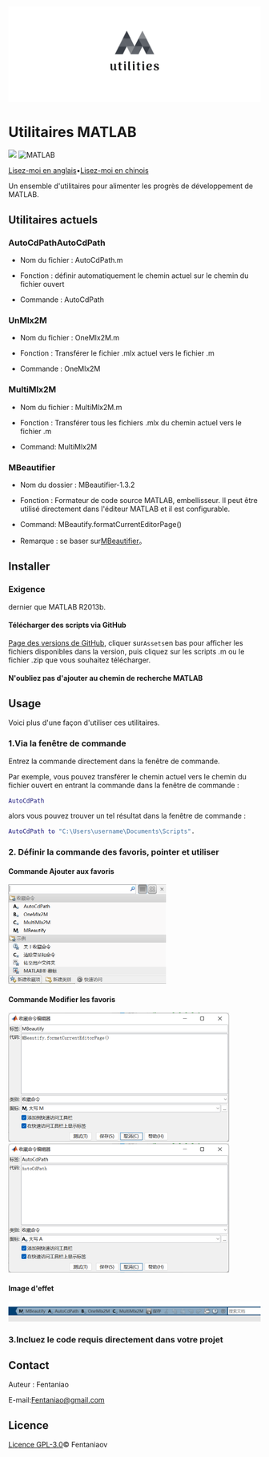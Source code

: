 ![logo](README.assets/logo.png)

# Utilitaires MATLAB

<p>
	<img src="https://img.shields.io/github/v/release/fentaniao/MATLAB-Utilities?&color=blue&logo=hack-the-box"/>
	<img alt="MATLAB" src="https://img.shields.io/badge/-MATLAB-00ADD8?style=flat&logo=matrix&logoColor=white"/>
</p>

[Lisez-moi en anglais](https://github.com/Fentaniao/MATLAB-Utilities/blob/main/README.md)•[Lisez-moi en chinois](https://github.com/Fentaniao/MATLAB-Utilities/blob/main/README_zh.md)

Un ensemble d'utilitaires pour alimenter les progrès de développement de MATLAB.

## Utilitaires actuels

### AutoCdPathAutoCdPath

-   Nom du fichier : AutoCdPath.m

-   Fonction : définir automatiquement le chemin actuel sur le chemin du fichier ouvert

-   Commande : AutoCdPath

### UnMlx2M

-   Nom du fichier : OneMlx2M.m

-   Fonction : Transférer le fichier .mlx actuel vers le fichier .m

-   Commande : OneMlx2M

### MultiMlx2M

-   Nom du fichier : MultiMlx2M.m

-   Fonction : Transférer tous les fichiers .mlx du chemin actuel vers le fichier .m

-   Command: MultiMlx2M

### MBeautifier

-   Nom du dossier : MBeautifier-1.3.2

-   Fonction : Formateur de code source MATLAB, embellisseur. Il peut être utilisé directement dans l'éditeur MATLAB et il est configurable.

-   Command: MBeautify.formatCurrentEditorPage()

-   Remarque : se baser sur[MBeautifier](https://github.com/davidvarga/MBeautifier)。

## Installer

### Exigence

dernier que MATLAB R2013b.

#### Télécharger des scripts via GitHub

[Page des versions de GitHub](https://github.com/Fentaniao/MATLAB-Utilities/releases), cliquer sur`Assets`en bas pour afficher les fichiers disponibles dans la version, puis cliquez sur les scripts .m ou le fichier .zip que vous souhaitez télécharger.

#### N'oubliez pas d'ajouter au chemin de recherche MATLAB

## Usage

Voici plus d'une façon d'utiliser ces utilitaires.

### 1.Via la fenêtre de commande

Entrez la commande directement dans la fenêtre de commande.

Par exemple, vous pouvez transférer le chemin actuel vers le chemin du fichier ouvert en entrant la commande dans la fenêtre de commande :

```matlab
AutoCdPath
```

alors vous pouvez trouver un tel résultat dans la fenêtre de commande :

```matlab
AutoCdPath to "C:\Users\username\Documents\Scripts".
```

### 2. Définir la commande des favoris, pointer et utiliser

#### Commande Ajouter aux favoris

<img src="README.assets/image-20210921110048305.png" alt="image-20210921110048305" style="zoom: 50%;" />

#### Commande Modifier les favoris

<img src="README.assets/image-20210921110103753.png" alt="image-20210921110103753" style="zoom:50%;" />

<img src="README.assets/image-20210921110115227.png" alt="image-20210921110115227" style="zoom:50%;" />

#### Image d'effet

<img src="README.assets/image-20210921110140550.png" alt="image-20210921110140550"  /> 

### 3.Incluez le code requis directement dans votre projet

## Contact

Auteur : Fentaniao

E-mail:[Fentaniao@gmail.com](mailto:Fentaniao@gmail.com)

## Licence

[Licence GPL-3.0](https://github.com/Fentaniao/MATLAB-Utilities/blob/main/LICENSE)© Fentaniaov

